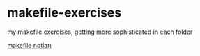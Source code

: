 # makefile-exercises
my makefile exercises, getting more sophisticated in each folder

[makefile notları](https://bugrahankaramollaoglu.notion.site/makefile-notlar-346c7ce6374a44c08f9b26f9ffe0b76c?pvs=4)
